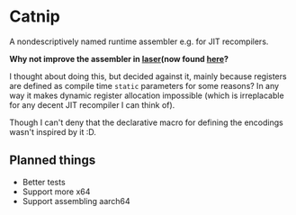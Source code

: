 # Catnip

A nondescriptively named runtime assembler e.g. for JIT recompilers.

**Why not improve the assembler in [laser](https://github.com/numforge/laser)(now found [here](https://github.com/mratsim/photon-jit.git)?**

I thought about doing this, but decided against it, mainly because registers are defined as compile time `static` parameters for some reasons? In any way it makes dynamic register allocation impossible (which is irreplacable for any decent JIT recompiler I can think of).

Though I can't deny that the declarative macro for defining the encodings wasn't inspired by it :D.

## Planned things

- Better tests
- Support more x64
- Support assembling aarch64